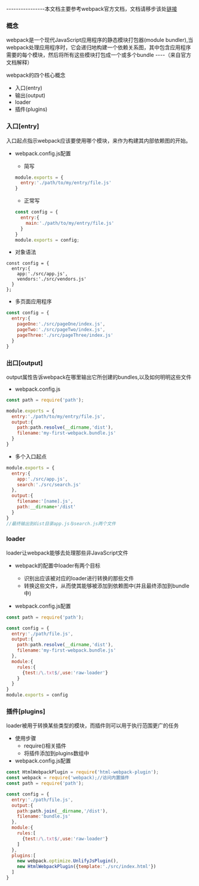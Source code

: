 ----------------本文档主要参考webpack官方文档，文档请移步该处[链接](https://doc.webpack-china.org/concepts/)

### 概念
webpack是一个现代JavaScript应用程序的静态模块打包器(module bundler),当webpack处理应用程序时，它会递归地构建一个依赖关系图，其中包含应用程序需要的每个模块，然后将所有这些模块打包成一个或多个bundle ----（来自官方文档解释）

webpack的四个核心概念
+ 入口(entry)
+ 输出(output)
+ loader
+ 插件(plugins)

### 入口[entry]
入口起点指示webpack应该要使用哪个模块，来作为构建其内部依赖图的开始。
+ webpack.config.js配置
  - 简写
  ```javascript
  module.exports = {
    entry:'./path/to/my/entry/file.js'
  }
  ```

  - 正常写
  ```javascript
  const config = {
    entry:{
      main:'./path/to/my/entry/file.js'
    }
  }
  module.exports = config;
  ```

+ 对象语法
```
const config = {
  entry:{
    app:'./src/app.js',
    vendors:'./src/vendors.js'
  }
};
```

+ 多页面应用程序
```javascript
const config = {
  entry:{
    pageOne:'./src/pageOne/index.js',
    pageTwo:'./src/pageTwo/index.js',
    pageThree:'./src/pageThree/index.js'
  }
}
```

### 出口[output]
output属性告诉webpack在哪里输出它所创建的bundles,以及如何明明这些文件
+ webpack.config.js

```javascript
const path = require('path');

module.exports = {
  entry:'./path/to/my/entry/file.js',
  output:{
    path:path.resolve(__dirname,'dist'),
    filename:'my-first-webpack.bundle.js'
  }
}
```

+ 多个入口起点
```javascript
module.exports = {
  entry:{
    app:'./src/app.js',
    search:'./src/search.js'
  },
  output:{
    filename:'[name].js',
    path:__dirname+'/dist'
  }
}
//最终输出到dist目录app.js与search.js两个文件
```


### loader
loader让webpack能够去处理那些非JavaScript文件
+ webpack的配置中loader有两个目标
  - 识别出应该被对应的loader进行转换的那些文件
  - 转换这些文件，从而使其能够被添加到依赖图中(并且最终添加到bundle中)

+ webpack.config.js配置

```javascript
const path = require('path');

const config = {
  entry:'./path/file.js',
  output:{
    path:path.resolve(__dirname,'dist'),
    filename:'my-first-webpack.bundle.js'
  },
  module:{
    rules:{
      {test:/\.txt$/,use:'raw-loader'}
    }
  }
}
module.exports = config
```

### 插件[plugins]
loader被用于转换某些类型的模块，而插件则可以用于执行范围更广的任务
+ 使用步骤
  - require()相关插件
  - 将插件添加到plugins数组中
+ webpack.config.js配置

```javascript
const HtmlWebpackPlugin = require('html-webpack-plugin');
const webpack = require('webpack);//访问内置插件
const path = require('path');

const config = {
  entry:'./path/file.js',
  output:{
    path:path.join(__dirname,'/dist'),
    filename:'bundle.js'
  },
  module:{
    rules:[
      {test:/\.txt$/,use:'raw-loader'}
    ]
  },
  plugins:[
    new webpack.optimize.UnlifyJsPlugin(),
    new HtmlWebpackPlugin({template:'./src/index.html'})
  ]
}
```
